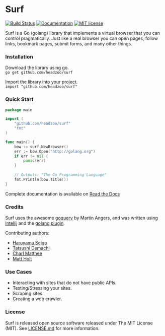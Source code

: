 Surf
====

[![Build Status](https://img.shields.io/travis/headzoo/surf/master.svg)](https://travis-ci.org/headzoo/surf)
[![Documentation](https://img.shields.io/badge/documentation-latest-blue.svg)](http://surf.readthedocs.org/)
[![MIT license](https://img.shields.io/badge/license-MIT-blue.svg)](https://raw.githubusercontent.com/headzoo/surf/master/LICENSE.md)

Surf is a Go (golang) library that implements a virtual browser that you can control pragmatically. Just like a
real browser you can open pages, follow links, bookmark pages, submit forms, and many other things.

### Installation
Download the library using go.  
`go get github.com/headzoo/surf`

Import the library into your project.  
`import "github.com/headzoo/surf"`


### Quick Start
```go
package main

import (
	"github.com/headzoo/surf"
	"fmt"
)

func main() {
	bow := surf.NewBrowser()
	err := bow.Open("http://golang.org")
	if err != nil {
		panic(err)
	}
	
	// Outputs: "The Go Programming Language"
	fmt.Println(bow.Title())
}
```

Complete documentation is available on [Read the Docs](http://surf.readthedocs.org/)

### Credits
Surf uses the awesome [goquery](https://github.com/PuerkitoBio/goquery) by Martin Angers, and
was written using [Intellij](http://www.jetbrains.com/idea/) and
the [golang plugin](http://plugins.jetbrains.com/plugin/5047).

Contributing authors:

* [Haruyama Seigo](https://github.com/haruyama)
* [Tatsushi Demachi](https://github.com/tatsushid)
* [Charl Matthee](https://github.com/charl)
* [Matt Holt](https://github.com/mholt)


### Use Cases
* Interacting with sites that do not have public APIs.
* Testing/Stressing your sites.
* Scraping sites.
* Creating a web crawler.


### License
Surf is released open source software released under The MIT License (MIT).
See [LICENSE.md](https://raw.githubusercontent.com/headzoo/surf/master/LICENSE.md) for more information.
